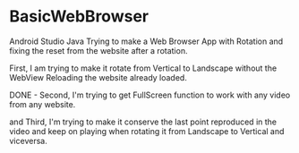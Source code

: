 # BasicWebBrowser
Android Studio Java
Trying to make a Web Browser App with Rotation and fixing the reset from the website after a rotation.

First, I am trying to make it rotate from Vertical to Landscape without the WebView Reloading the website already loaded.

DONE - Second, I'm trying to get FullScreen function to work with any video from any website.

and Third, I'm trying to make it conserve the last point reproduced in the video and keep on playing when rotating it 
  from Landscape to Vertical and viceversa.
